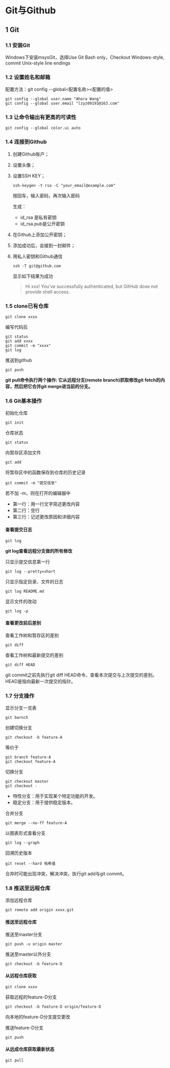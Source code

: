 # Git与Github

## 1 Git

### 1.1 安装Git

Windows下安装msysGit，选择Use Git Bash only，Checkout Windows-style, commit Unix-style line endings

### 1.2 设置姓名和邮箱

配置方法：git config --global<配置名称><配置的值>

````
git config --global user.name "Ahora Wang"
git config --global user.email "lzyz09193@163.com"
````

### 1.3 让命令输出有更高的可读性

````
git config --global color.ui auto
````

### 1.4 连接到Github

1. 创建Github账户；
2. 设置头像；
3. 设置SSH KEY；

	````
	ssh-keygen -t rsa -C "your_email@example.com"
	````
	按回车，输入密码，再次输入密码
	
	生成：
	
	- id_rsa 是私有密钥
	- id_rsa.pub是公开密钥

4. 在Github上添加公开密钥；
5. 添加成功后，会接到一封邮件；
6. 用私人密钥和Github通信

	````
	ssh -T git@github.com
	````
	
	显示如下结果为成功
	
	>Hi xxx! You've successfully authenticated, but GitHub dose not provide shell access.

### 1.5 clone已有仓库

````
git clone xxxx
````

编写代码后

````
git status
git add xxxx
git commit -m "xxxx"
git log
````

推送到github

````
git push
````

**git pull命令执行两个操作: 它从远程分支(remote branch)抓取修改git fetch的内容，然后把它合并git merge进当前的分支。**

### 1.6 Git基本操作

初始化仓库
````
git init
````

仓库状态

````
git status
````

向暂存区添加文件

````
git add
````

将暂存区中的函数保存到仓库的历史记录

````
git commit -m "提交信息"
````

若不加 -m，则在打开的编辑器中

- 第一行：用一行文字简述更改内容
- 第二行：空行
- 第三行：记述更改原因和详细内容

#### 查看提交日志

````
git log
````

**git log查看远程分支做的所有修改**

只显示提交信息第一行

````
git log --pretty=short
````

只显示指定目录、文件的日志

````
git log README.md
````

显示文件的改动

````
git log -p
````

#### 查看更改前后差别

查看工作树和暂存区的差别

````
git diff
````

查看工作树和最新提交的差别

````
git diff HEAD
````

git commit之前先执行git diff HEAD命令，查看本次提交与上次提交的差别。HEAD是指向最新一次提交的指针。

### 1.7 分支操作

显示分支一览表

````
git barnch
````

创建切换分支

````
git checkout -b feature-A
````

等价于
````
git branch feature-A
git checkout feature-A
````

切换分支

````
git checkout master
git checkout -
````

- 特性分支：用于实现某个特定功能的开发。
- 稳定分支：用于提供稳定版本。

合并分支

````
git merge --no-ff feature-A
````

以图表形式查看分支

````
git log --graph
````

回溯历史版本
````
git reset --hard 哈希值
````

合并时可能出现冲突，解决冲突，执行git add与git commit。

### 1.8 推送至远程仓库

添加远程仓库

````
git remote add origin xxxx.git
````

#### 推送至远程仓库

推送至master分支

````
git push -u origin master
````

推送至master以外分支

````
git checkout -b feature-D
````

#### 从远程仓库获取

````
git clone xxxx
````

获取远程的feature-D分支

````
git checkout -b feature-D origin/feature-D
````

向本地的feature-D分支提交更改

推送feature-D分支

````
git push
````

#### 从远成仓库获取最新状态

````
git pull
````

